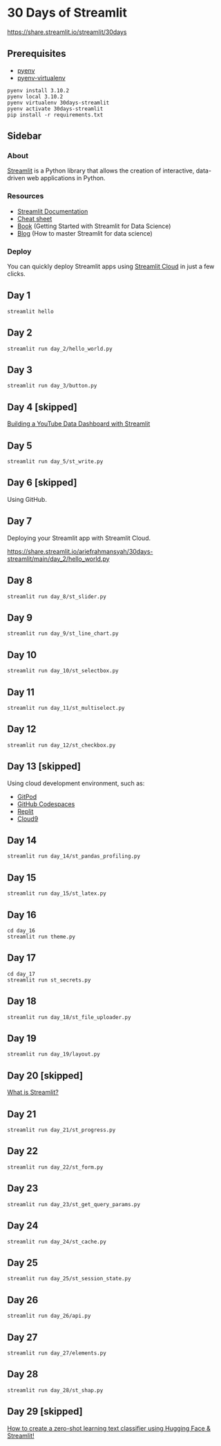 # 30 Days of Streamlit

https://share.streamlit.io/streamlit/30days

## Prerequisites

- [pyenv](https://github.com/pyenv/pyenv)
- [pyenv-virtualenv](https://github.com/pyenv/pyenv-virtualenv)

```
pyenv install 3.10.2
pyenv local 3.10.2
pyenv virtualenv 30days-streamlit
pyenv activate 30days-streamlit
pip install -r requirements.txt
```

## Sidebar

### About

[Streamlit](https://streamlit.io/) is a Python library that allows the creation of interactive, data-driven web applications in Python.

### Resources

- [Streamlit Documentation](https://docs.streamlit.io/)
- [Cheat sheet](https://docs.streamlit.io/library/cheatsheet)
- [Book](https://www.amazon.com/dp/180056550X) (Getting Started with Streamlit for Data Science)
- [Blog](https://blog.streamlit.io/how-to-master-streamlit-for-data-science/) (How to master Streamlit for data science)

### Deploy

You can quickly deploy Streamlit apps using [Streamlit Cloud](https://streamlit.io/cloud) in just a few clicks.

## Day 1

```
streamlit hello
```

## Day 2

```
streamlit run day_2/hello_world.py
```

## Day 3

```
streamlit run day_3/button.py
```

## Day 4 [skipped]

[Building a YouTube Data Dashboard with Streamlit](https://www.youtube.com/watch?v=Yk-unX4KnV4)

## Day 5

```
streamlit run day_5/st_write.py
```

## Day 6 [skipped]

Using GitHub.

## Day 7

Deploying your Streamlit app with Streamlit Cloud.

https://share.streamlit.io/ariefrahmansyah/30days-streamlit/main/day_2/hello_world.py

## Day 8

```
streamlit run day_8/st_slider.py
```

## Day 9

```
streamlit run day_9/st_line_chart.py
```

## Day 10

```
streamlit run day_10/st_selectbox.py
```

## Day 11

```
streamlit run day_11/st_multiselect.py
```

## Day 12

```
streamlit run day_12/st_checkbox.py
```

## Day 13 [skipped]

Using cloud development environment, such as:

- [GitPod](https://www.gitpod.io)
- [GitHub Codespaces](https://docs.github.com/en/codespaces/setting-up-your-project-for-codespaces/setting-up-your-python-project-for-codespaces)
- [Replit](https://replit.com)
- [Cloud9](https://aws.amazon.com/cloud9)

## Day 14

```
streamlit run day_14/st_pandas_profiling.py
```

## Day 15

```
streamlit run day_15/st_latex.py
```

## Day 16

```
cd day_16
streamlit run theme.py
```

## Day 17

```
cd day_17
streamlit run st_secrets.py
```

## Day 18

```
streamlit run day_18/st_file_uploader.py
```

## Day 19

```
streamlit run day_19/layout.py
```

## Day 20 [skipped]

[What is Streamlit?](https://twitter.com/i/spaces/1dRJZlbglXMKB)

## Day 21

```
streamlit run day_21/st_progress.py
```

## Day 22

```
streamlit run day_22/st_form.py
```

## Day 23

```
streamlit run day_23/st_get_query_params.py
```

## Day 24

```
streamlit run day_24/st_cache.py
```

## Day 25

```
streamlit run day_25/st_session_state.py
```

## Day 26

```
streamlit run day_26/api.py
```

## Day 27

```
streamlit run day_27/elements.py
```

## Day 28

```
streamlit run day_28/st_shap.py
```

## Day 29 [skipped]

[How to create a zero-shot learning text classifier using Hugging Face & Streamlit!](https://www.charlywargnier.com/post/how-to-create-a-zero-shot-learning-text-classifier-using-hugging-face-and-streamlit)

